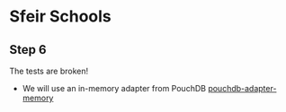 # Sfeir Schools

## Step 6

The tests are broken!

- We will use an in-memory adapter from PouchDB [pouchdb-adapter-memory](https://pouchdb.com/api.html#create_database)
